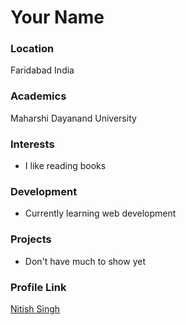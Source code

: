 # Your Name

### Location

Faridabad India

### Academics

Maharshi Dayanand University

### Interests

- I like reading books

### Development

- Currently learning web development

### Projects

- Don't have much to show yet

### Profile Link

[Nitish Singh](https://github.com/Singh26Nitish)
